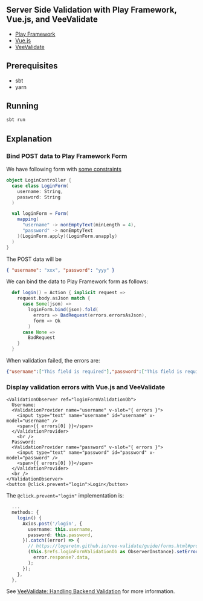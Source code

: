 Server Side Validation with Play Framework, Vue.js, and VeeValidate
---

- [Play Framework](https://github.com/playframework/playframework)
- [Vue.js](http://vuejs.org/)
- [VeeValidate](https://logaretm.github.io/vee-validate/)

## Prerequisites

- sbt
- yarn

## Running

```sh
sbt run
```

## Explanation

### Bind POST data to Play Framework Form

We have following form with [some constraints](https://www.playframework.com/documentation/2.8.x/ScalaForms#Defining-constraints-on-the-form)

```scala
object LoginController {
  case class LoginForm(
    username: String,
    password: String
  )

  val loginForm = Form(
    mapping(
      "username" -> nonEmptyText(minLength = 4),
      "password" -> nonEmptyText
    )(LoginForm.apply)(LoginForm.unapply)
  )
}
```

The POST data will be

```json
{ "username": "xxx", "password": "yyy" }
```

We can bind the data to Play Framework form as follows:

```scala
  def login() = Action { implicit request =>
    request.body.asJson match {
      case Some(json) =>
        loginForm.bind(json).fold(
          errors => BadRequest(errors.errorsAsJson),
          form => Ok
        )
      case None =>
        BadRequest
    }
  }
```

When validation failed, the errors are:

```json
{"username":["This field is required"],"password":["This field is required"]}
```

### Display validation errors with Vue.js and VeeValidate

```vue
<ValidationObserver ref="loginFormValidationOb">
  Username:
  <ValidationProvider name="username" v-slot="{ errors }">
    <input type="text" name="username" id="username" v-model="username" />
    <span>{{ errors[0] }}</span>
  </ValidationProvider>
    <br />
  Password:
  <ValidationProvider name="password" v-slot="{ errors }">
    <input type="text" name="password" id="password" v-model="password" />
    <span>{{ errors[0] }}</span>
  </ValidationProvider>
  <br />
</ValidationObserver>
<button @click.prevent="login">Login</button>
```

The `@click.prevent="login"` implementation is:

```typescript
  ...
  methods: {
    login() {
      Axios.post('/login', {
        username: this.username,
        password: this.password,
      }).catch((error) => {
        // https://logaretm.github.io/vee-validate/guide/forms.html#programmatic-access-with-refs
        (this.$refs.loginFormValidationOb as ObserverInstance).setErrors(
          error.response?.data,
        );
      });
    },
  },
```

See [VeeValidate: Handling Backend Validation](https://logaretm.github.io/vee-validate/advanced/server-side-validation.html#handling-backend-validation) for more information.